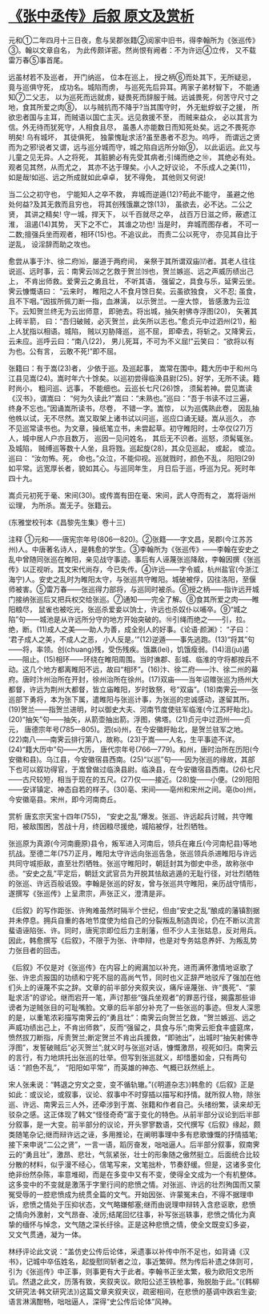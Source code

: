 # [《张中丞传》后叙 原文及赏析](https://www.vrrw.net/wx/14420.html)

元和①二年四月十三日夜，愈与吴郡张籍②阅家中旧书，得李翰所为《张巡传》③。翰以文章自名， 为此传颇详密。然尚恨有阙者：不为许远④立传， 又不载雷万春⑤事首尾。

远虽材若不及巡者， 开门纳巡， 位本在巡上， 授之柄⑥而处其下，无所疑忌，竟与巡俱守死， 成功名。城陷而虏， 与巡死先后异耳。两家子弟材智下， 不能通知⑦二父志， 以为巡死而远就虏，疑畏死而辞服于贼。远诚畏死，何苦守尺寸之地，食其所爱之肉⑧， 以与贼抗而不降乎?当其围守时， 外无蚍蜉蚁子之援， 所欲忠者国与主耳，而贼语以国亡主灭。远见救援不至， 而贼来益众， 必以其言为信。外无待而犹死守，人相食且尽， 虽愚人亦能数日而知死处矣。远之不畏死亦明矣! 乌有城坏， 其徒俱死， 独蒙愧耻求活?虽至愚者不忍为。呜呼， 而谓远之贤而为之邪!说者又谓，远与巡分城而守，城之陷自远所分始⑨， 以此诟远。此又与儿童之见无异。人之将死， 其脏腑必有先受其病者;引绳而绝之⑩， 其绝必有处。观者见其然，从而尤之， 其亦不达于理矣。小人之好议论， 不乐成人之美(11)， 如是哉!如巡、远之所成就如此卓卓， 犹不得免， 其他则又何说!

当二公之初守也， 宁能知人之卒不救， 弃城而逆遁(12)?苟此不能守， 虽避之他处何益?及其无救而且穷也， 将其创残饿羸之馀(13)， 虽欲去，必不达。二公之贤， 其讲之精矣! 守一城，捍天下， 以千百就尽之卒， 战百万日滋之师，蔽遮江淮， 沮遏(14)其势， 天下之不亡， 其谁之功也! 当是时， 弃城而图存者， 不可一二数;擅强兵坐而观者，相环(15)也。不追议此， 而责二公以死守， 亦见其自比于逆乱， 设淫辞而助之攻也。

愈尝从事于汴、徐二府⒃，屡道于两府间， 亲祭于其所谓双庙⒄者。其老人往往说巡、远时事，云：南霁云⒅之乞救于贺兰⒆也，贺兰嫉巡、远之声威历绩出己上， 不肯出师救。爱霁云之勇且壮， 不听其语， 强留之，具食与乐，延霁云坐。霁云慷慨语曰： “云来时， 睢阳之人不食月馀日矣。云虽欲独食， 义不忍; 虽食， 且不下咽。”因拔所佩刀断一指，血淋漓， 以示贺兰。一座大惊， 皆感激为云泣下。云知贺兰终无为云出师意， 即驰去。将出城，抽矢射佛寺浮图(20)， 矢著其上砖半箭， 曰：“吾归破贼，必灭贺兰，此矢所以志也。”愈贞元中过泗州(21)，船上人犹指以相语。城陷， 贼以刃胁降巡， 巡不屈， 即牵去，将斩之。又降霁云，云未应。巡呼云曰：“南八(22)， 男儿死耳，不可为不义屈!”云笑曰： “欲将以有为也。公有言， 云敢不死!”即不屈。

张籍曰：有于嵩(23)者， 少依于巡。及巡起事， 嵩常在围中。籍大历中于和州乌江县见嵩(24)。嵩时年六十馀矣。以巡初尝得临涣县尉(25)。好学，无所不读。籍时尚小， 粗问巡、远事， 不能细也。云巡长七尺(26)馀， 须髯若神。尝见嵩读《汉书》，谓嵩曰： “何为久读此?”嵩曰：“未熟也。”巡曰：“吾于书读不过三遍， 终身不忘也。”因诵嵩所读书，尽卷， 不错一字。嵩惊， 以为巡偶熟此卷， 因乱抽他帙以试，无不尽然。嵩又取架上诸书试以问巡，巡应口诵无疑。嵩从巡久， 亦不见巡常读书也。为文章，操纸笔立书，未尝起草。初守睢阳时，士卒仅(27)万人，城中居人户亦且数万， 巡因一见问姓名， 其后无不识者。巡怒，须髯辄张。及城陷， 贼缚巡等数十人坐，且将戮。巡起旋(28)，其众见巡起， 或起， 或泣。巡曰： “汝勿怖。死， 命也。”众泣，不能仰视。巡就戮时，颜色不乱， 阳阳(29)如平常。远宽厚长者，貌如其心。与巡同年生， 月日后于巡，呼巡为兄。死时年四十九。

嵩贞元初死于毫、宋间(30)。或传嵩有田在毫、宋间，武人夺而有之， 嵩将诣州讼理， 为所杀。嵩无子。张籍云。

(东雅堂校刊本《昌黎先生集》卷十三)



注释 ①元和——唐宪宗年号(806—820)。②张籍——字文昌，吴郡(今江苏苏州)人。中唐著名诗人，是韩愈的学生。③李翰所为《张巡传》——李翰在安史之乱中曾随同张巡在睢阳，亲见战守事迹。事后有人诬蔑张巡降敌，李翰因撰《张巡传》以正视听。其文宋代尚存，今已失传。④许远——字令威，杭州盐官(今浙江海宁)人。安史之乱时为睢阳太守，与张巡共守睢阳。城破被俘，囚往洛阳，至偃师被害。⑤雷万春——张巡得力部将，与巡同时被杀。⑥授之柄——指许远开城门接纳张巡后又把兵权交给张巡。⑦通知——完全了解。⑧食其所爱之肉——睢阳粮尽， 鼠雀也被吃光，张巡杀爱妾以饷士，许远也杀奴仆以哺卒。⑨“城之陷”句——城池是从许远所分守的地方开始突破的。⑩引绳而绝之——引，拉。绝，断。(11)成人之美——助人为善，成全别人的好事。《论语·颜渊》： “子曰： ‘君子成人之美，不成人之恶， 小人反是。’”(12)逆遁——事先逃跑。(13)“将其”句——将，率领。创(chuang)残，受伤残疾。饿羸(lei)，饥饿瘦弱。(14)沮(ju)遏——阻止。(15)相环——环绕在睢阳周围。当时谯郡、彭城、临淮的守将都按兵不动。这几个地方都离睢阳不远，故曰“相环”。(16)汴、徐二府——汴、徐二州的幕府。唐时汴州治所在开封，徐州治所在徐州。(17)双庙——当年诏赠张巡为扬州大都督，许远为荆州大都督，皆立庙睢阳，岁时致祭，号“双庙”。(18)南霁云——张巡部下勇将，本为张下属，遣睢阳与张巡计事，为张巡的忠诚感动，遂留其所。(19)贺兰——指贺兰进明，时以御史大夫、河南节度使驻军临淮(今江苏盱眙北)。(20)“抽矢”句——抽矢，从箭壶抽出箭。浮图，佛塔。(21)贞元中过泗州——贞元， 唐德宗年号(785—805)。泗(si)州，在今安徽盱眙北，是贺兰驻军之地。(22)南八——南霁云排行第八，故称。(23)于嵩——人名，生平事迹不详。(24)“籍大历中”句——大历， 唐代宗年号(766—779)。和州，唐时治所在历阳(今安徽和县)。乌江县，今安徽宿县西南。(25)“以巡”句——因为张巡的缘故，其部下也可以叙功得官，于嵩曾做过临涣县尉。临涣县，在今安徽宿县西南。(26)七尺——古尺较短，相当于现在的五尺。(27)仅——接近。(28)旋——小便。(29)阳阳——安详镇定、神态自若的样子。(30)亳、宋间——亳州和宋州之间。亳(bo)州，今安徽亳县。宋州，即今河南商丘。

赏析 唐玄宗天宝十四年(755)， “安史之乱”爆发。张巡、许远起兵讨贼，共守睢阳，被敌围困，苦战十月，终因粮尽援绝，城陷被俘，壮烈牺牲。

张巡原为真源(今河南鹿原)县令，叛军进入河南后，领兵在雍丘(今河南杞县)等地抗战。至德二年(757)正月，睢阳太守许远向张巡告急，张巡领兵杀进睢阳与许远共同守城拒敌，直至壮烈牺牲。张巡守睢阳时，朝廷封其为御史中丞，故称张中丞。“安史之乱”平定后，朝廷文武官员为开脱其怯敌逃遁的无耻行径，对壮烈牺牲的张巡、许远百般诋毁。李翰是张巡的好友，曾与张巡共守睢阳，亲历战守情形，遂撰写《张巡传》上呈肃宗，声张正义，澄清是非。

《后叙》的写作距张、许殉难虽然时隔半个世纪，但由“安史之乱”酿成的藩镇割据并未停息。拥兵自重的各地节度使为给自己的分裂叛乱制造舆论，仍在不断以流言蜚语诬陷张、许。同时，唐宪宗即位后力主削藩，但不少人主张姑息，反对用兵。因此，韩愈撰写《后叙》，不限于为张、许申辩，也是对专务姑息养奸、为叛乱势力张目者的回击。

《后叙》不仅是对《张巡传》在内容上的阙漏加以补充，进而满怀激情地讴歌了张、许忠贞报国的功绩和宁死不屈的高尚气节，同时也义正辞严地驳斥了强加在他们头上的诬蔑不实之辞。文章的前半部分夹叙夹议，痛斥诬蔑张、许“畏死”、“蒙耻求活”的谬论。继而宕开一笔，声讨那些“强兵坐观者”的罪恶行径，揭露那些诽谤者为逆贼张目的可耻嘴脸。文章的后半部分补充了一些张巡的事迹。但发人深思的是，以重笔浓彩描写南霁云的“勇且壮”：南霁云向贺兰乞救，“贺兰嫉巡、远之声威功绩出己上，不肯出师救”，反而“强留之，具食与乐”;南霁云拒食丰盛筵席，愤然拔刀断指，斥责贺兰;断定贺兰不肯出兵援救，“即驰出”，出城时“抽矢射佛寺浮图”，发誓破贼后“必灭贺兰”;就义时与张巡对话，慷慨激昂，视死如归。南霁云的言行，有力地烘托出张巡的壮举。但写到张巡就义，却惜墨如金，只有两句话：“颜色不乱”， “阳阳如平常”，而英雄的神态、气概已跃然纸上。

宋人张耒说：“韩退之穷文之变，变不循轨辙。”(《明道杂志》)韩愈的《后叙》正是如此：或议论，或叙事，议论、叙事中不时穿插以描写和抒情。就所叙人物，除张巡、许远、南霁云三人外，还牵涉到于嵩、张籍和作者自己。头绪纷繁，读来却无驳杂之感。这正体现了韩文“怪怪奇奇”富于变化的特色。从前半部分议论到后半部分叙事，是一大变。前半部分的议论，开头寥寥数语，交代撰写《后叙》缘起，颇类随笔杂记;继而辩许远之诬，多用推论，在阐明事理中多有悲歌慷慨的抒情插笔;接下来申说“二公之贤”，一言一语，蹈厉奋发，咄咄逼人。后半部分叙事，叙南霁云的“勇且壮”，激昂、悲壮，气氛紧张，壮士的形象随之傲然挺立。后面统合比较分散的材料，似乎漫不经心，信笔写来，文笔拙朴，节奏舒缓。但是，这诸多变化绝非纷然杂陈，率意堆砌，而是在多变中又有不变，使得全文成为一个有机整体。这多变中的不变就是激荡于字里行间的悲愤之情。对张巡、许远的壮烈殉国而又蒙冤受辱的一腔悲愤成为统贯全篇的文气。开始因张、许蒙冤未白，不得不据理申诉，悲愤之情处于压抑状态，文气略嫌郁塞;继而由说理申辩转入含悲讴歌，悲愤之情向外激射，文气昂奋、凌厉;结尾回忆往事，补写张巡轶事，悲愤之情化为真挚的缅怀与悼念，文气随之深长纡徐。正是这种悲愤之情，使全文既变幻多姿， 又文气贯通，凝为一体。

林纾评论此文说：“盖仿史公传后论体，采遗事以补传中所不足也，如背诵《汉书》，记城中卒伍姓名，起旋慰同斩者之泣，事近繁碎。然为传后补遗之体则可，引为《张巡传》中正事，则事更有大于此者。李翰书正坐太繁，极为欧阳文忠所讥。然退之此文，历落有致，夹叙夹议。欧阳公述王铁枪事，殆脱胎于此。”(《韩柳文研究法·韩文研究法》)这篇文章夹叙夹议，疏密相间，在悲愤的基调中跌宕生姿;语言淋漓酣畅，咄咄逼人，深得“史公传后论体”风神。

